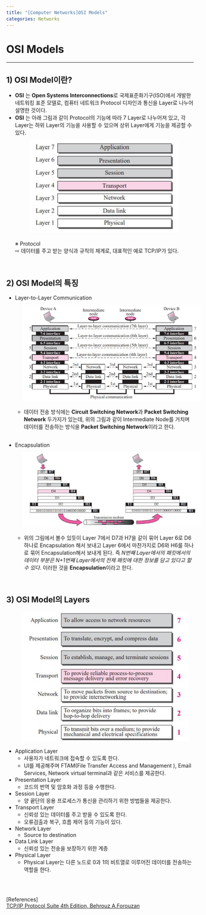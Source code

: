 ```yaml
---
title: "[Computer Networks]OSI Models"
categories: Networks
---
```

# OSI Models
<hr>

## 1) OSI Model이란?
+ **OSI** 는 **Open Systems Interconnections**로 국제표준화기구(ISO)에서 개발한 네트워킹 표준 모델로, 컴퓨터 네트워크 Protocol 디자인과 통신을 Layer로 나누어 설명한 것이다. 
+ **OSI** 는 아래 그림과 같이 Protocol의 기능에 따라 7 Layer로 나누어져 있고, 각 Layer는 하위 Layer의 기능을 사용할 수 있으며 상위 Layer에게 기능을 제공할 수 있다. <br>
  <img src="/assets/images/OSI Image.JPG"  style="margin-left:40px; margin-top:10px; width:400px">
  <br>
  <br>
  ※ Protocol<br>
⇨ 데이터를 주고 받는 양식과 규칙의 체계로, 대표적인 예로 TCP/IP가 있다.
<br>

## 2) OSI Model의 특징
+ Layer-to-Layer Communication
    <img src="/assets/images/OSI Communication.JPG" style=" margin-left:20px; margin-top:10px;">
    + 데이터 전송 방식에는 **Circuit Switching Network**과 **Packet Switching Network** 두가지가 있는데, 위의 그림과 같이 Intermediate Node를 거치며 데이터를 전송하는 방식을 **Packet Switching Network**이라고 한다. 
    <br>

+ Encapsulation
    <img src="/assets/images/OSI Encapsulation.JPG" style="margin-left:20px; margin-top:10px;">
    + 위의 그림에서 볼수 있듯이 Layer 7에서 D7과 H7을 같이 묶어 Layer 6로 D6하나로 Encapsulation 해서 보내고 Layer 6에서 마찬가지로 D6와 H6를 하나로 묶어 Encapsulation해서 보내게 된다. 즉 *N번째 Layer에서의 패킷에서의 데이터 부분은 N+1번째 Layer에서의 전체 패킷에 대한 정보를 담고 있다고 할 수 있다*. 이러한 것을 **Encapsulation**이라고 한다.
<br>

## 3) OSI Model의 Layers
<img src="/assets/images/OSI Summary.JPG" style="margin-left:40px; width: 450px;">

+ Application Layer
    + 사용자가 네트워크에 접속할 수 있도록 한다.
    + UI를 제공해주며 FTAM(File Transfer Access and Management ), Email Services, Network virtual terminal과 같은 서비스를 제공한다.
+ Presentation Layer
    + 코드의 번역 및 암호화 과정 등을 수행한다.
+ Session Layer
    + 양 끝단의 응용 프로세스가 통신을 관리하기 위한 방법들을 제공한다.
+ Transport Layer
    + 신뢰성 있는 데이터를 주고 받을 수 있도록 한다.
    + 오류검출과 복구, 흐름 제어 등의 기능이 있다.
+ Network Layer
    + Source to destination  
+ Data Link Layer
    + 신뢰성 있는 전송을 보장하기 위한 계층
+ Physical Layer
    + Physical Layer는 다른 노드로 0과 1의 비트열로 이루어진 데이터를 전송하는 역할을 한다.

 <br>
 <br>
 
 [References] <br>
 [TCP/IP Protocol Suite 4th Edition, Behrouz A.Forouzan](https://vaibhav2501.files.wordpress.com/2012/02/tcp_ip-protocol-suite-4th-ed-b-forouzan-mcgraw-hill-2010-bbs.pdf)
 
